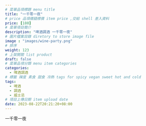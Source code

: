 ```yaml
---
# 菜單品項標題 menu title 
title: "一千零一夜"
# price 品項價錢標價 item price ,交給 shell 差入資料
price: [180] 
# 菜單項目簡介 
description: "啤酒調酒 一千零一夜"
# 圖片檔案目錄 diretory to store image file
image : "images/wine-party.png"
# 排序
weight: 123 
# 上架開關 list product 
draft: false
# 菜單品項分類 menu item categories 
categories:
  - 啤酒調酒 
# 標籤 辣度 素食 甜食 冷熱 tags for spicy vegan sweet hot and cold 
tags:
  - 啤酒
  - 調酒 
  - 威士忌
# 項目上傳日期 item upload date 
date: 2023-08-22T20:21:20+08:00
---
```


 一千零一夜
